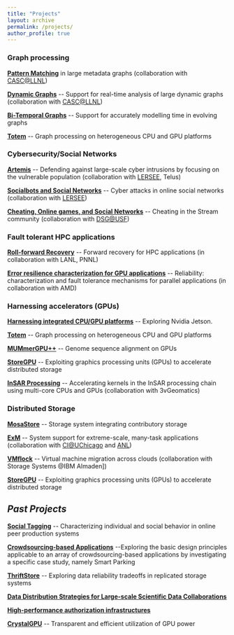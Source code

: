 ```yaml
---
title: "Projects"
layout: archive
permalink: /projects/
author_profile: true
---
```



### **Graph processing**

**[Pattern Matching](/web/20210118060559/http://netsyslab.ece.ubc.ca/wiki/index.php/PatternMatching "PatternMatching")** in large metadata graphs (collaboration with [CASC@LLNL](https://web.archive.org/web/20210118060559/http://computation.llnl.gov/casc/))

**[Dynamic Graphs](/web/20210118060559/http://netsyslab.ece.ubc.ca/wiki/index.php/DynamicGraphs "DynamicGraphs")** -- Support for real-time analysis of large dynamic graphs (collaboration with [CASC@LLNL](https://web.archive.org/web/20210118060559/http://computation.llnl.gov/casc/))

**[Bi-Temporal Graphs](/web/20210118060559/http://netsyslab.ece.ubc.ca/wiki/index.php/BiTemporalGraphs "BiTemporalGraphs")** -- Support for accurately modelling time in evolving graphs

**[Totem](/web/20210118060559/http://netsyslab.ece.ubc.ca/wiki/index.php/Totem "Totem")** -- Graph processing on heterogeneous CPU and GPU platforms

### **Cybersecurity/Social Networks**

**[Artemis](/web/20210118060559/http://netsyslab.ece.ubc.ca/wiki/index.php/Artemis "Artemis")** -- Defending against large-scale cyber intrusions by focusing on the vulnerable population (collaboration with [LERSEE](https://web.archive.org/web/20210118060559/http://lersse.ece.ubc.ca/), Telus)

**[Socialbots and Social Networks](/web/20210118060559/http://netsyslab.ece.ubc.ca/wiki/index.php/Cyber_Threats "Cyber Threats")** -- Cyber attacks in online social networks (collaboration with [LERSEE](https://web.archive.org/web/20210118060559/http://lersse.ece.ubc.ca/))

**[Cheating, Online games, and Social Networks](/web/20210118060559/http://netsyslab.ece.ubc.ca/wiki/index.php/Cheating "Cheating")** -- Cheating in the Stream community (collaboration with [DSG@USF](https://web.archive.org/web/20210118060559/http://www.cse.usf.edu/dsg/))

### **Fault tolerant HPC applications**

**[Roll-forward Recovery](/web/20210118060559/http://netsyslab.ece.ubc.ca/wiki/index.php/Roll-forward_Recovery "Roll-forward Recovery")** -- Forward recovery for HPC applications (in collaboration with LANL, PNNL)

**[Error resilience characterization for GPU applications](/web/20210118060559/http://netsyslab.ece.ubc.ca/wiki/index.php/FTHPC "FTHPC")** -- Reliability: characterization and fault tolerance mechanisms for parallel applications (in collaboration with AMD)

### **Harnessing accelerators (GPUs)**

**[Harnessing integrated CPU/GPU platforms](/web/20210118060559/http://netsyslab.ece.ubc.ca/wiki/index.php/Jetson "Jetson")** -- Exploring Nvidia Jetson.

**[Totem](/web/20210118060559/http://netsyslab.ece.ubc.ca/wiki/index.php/Totem "Totem")** -- Graph processing on heterogeneous CPU and GPU platforms

**[MUMmerGPU++](/web/20210118060559/http://netsyslab.ece.ubc.ca/wiki/index.php/MUMmerGPUpp "MUMmerGPUpp")** -- Genome sequence alignment on GPUs

**[StoreGPU](/web/20210118060559/http://netsyslab.ece.ubc.ca/wiki/index.php/StoreGPU "StoreGPU")** \-- Exploiting graphics processing units (GPUs) to accelerate distributed storage

**[InSAR Processing](/web/20210118060559/http://netsyslab.ece.ubc.ca/wiki/index.php/InSAR "InSAR")** -- Accelerating kernels in the InSAR processing chain using multi-core CPUs and GPUs (collaboration with 3vGeomatics)

### **Distributed Storage**

**[MosaStore](/web/20210118060559/http://netsyslab.ece.ubc.ca/wiki/index.php/MosaStore "MosaStore")** -- Storage system integrating contributory storage

**[ExM](/web/20210118060559/http://netsyslab.ece.ubc.ca/wiki/index.php/ExM "ExM")** -- System support for extreme-scale, many-task applications (collaboration with [CI@UChicago](https://web.archive.org/web/20210118060559/http://www.ci.uchicago.edu/) and [ANL](https://web.archive.org/web/20210118060559/http://www.mcs.anl.gov/))

**[VMflock](/web/20210118060559/http://netsyslab.ece.ubc.ca/wiki/index.php/VMflock "VMflock")** -- Virtual machine migration across clouds (collaboration with Storage Systems @IBM Almaden\])

**[StoreGPU](/web/20210118060559/http://netsyslab.ece.ubc.ca/wiki/index.php/StoreGPU "StoreGPU")** \-- Exploiting graphics processing units (GPUs) to accelerate distributed storage

  

_**Past Projects**_
-------------------

**[Social Tagging](/web/20210118060559/http://netsyslab.ece.ubc.ca/wiki/index.php/Tagging_Communities "Tagging Communities")** -- Characterizing individual and social behavior in online peer production systems

**[Crowdsourcing-based Applications](/web/20210118060559/http://netsyslab.ece.ubc.ca/wiki/index.php/Crowd-based_Smart_Parking "Crowd-based Smart Parking")** --Exploring the basic design principles applicable to an array of crowdsourcing-based applications by investigating a specific case study, namely Smart Parking

**[ThriftStore](/web/20210118060559/http://netsyslab.ece.ubc.ca/wiki/index.php/ThriftStore "ThriftStore")** -- Exploring data reliability tradeoffs in replicated storage systems

**[Data Distribution Strategies for Large-scale Scientific Data Collaborations](https://web.archive.org/web/20210118060559/http://www.ece.ubc.ca/~samera/projects/data_dis_analysis.htm)**

**[High-performance authorization infrastructures](/web/20210118060559/http://netsyslab.ece.ubc.ca/wiki/index.php/High-performance_authorization_infrastructures "High-performance authorization infrastructures")**

**[CrystalGPU](/web/20210118060559/http://netsyslab.ece.ubc.ca/wiki/index.php/CrystalGPU "CrystalGPU")** -- Transparent and efficient utilization of GPU power



